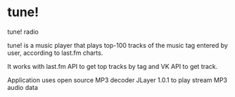 # tune!

tune! radio

tune! is a music player that plays top-100 tracks of the music tag entered by user, according to last.fm charts.

It works with last.fm API to get top tracks by tag and VK API to get track.

Application uses open source MP3 decoder JLayer 1.0.1 to play stream MP3 audio data
